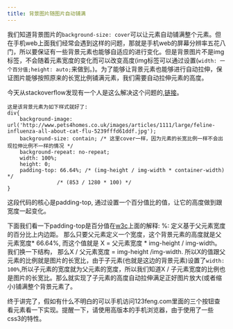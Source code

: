 ```yaml
---
title: 背景图片随图片自动铺满
---
```

我们知道背景图片的`background-size: cover`可以让元素自动铺满整个元素。但在手机web上面我们经常会遇到这样的问题，那就是手机web的屏幕分辨率五花八门，所以要保证有一些背景元素也能够自适应的进行变化。但是背景图片不是img标签，不会随着元素宽度的变化而可以改变高度(img标签可以通过设置(`width: 一个百分值;height: auto;`来做到。)。为了能够让背景元素也能够进行自动拉伸，保证图片能够按照原来的长宽比例铺满元素，我们需要自动拉伸元素的高度。

今天从stackoverflow发现有一个人是这么解决这个问题的,[链接](http://stackoverflow.com/questions/600743/how-to-get-div-height-to-auto-adjust-to-background-size)。
```
这是该背景元素为如下样式就好了:
div{
    background-image: url('http://www.pets4homes.co.uk/images/articles/1111/large/feline-influenza-all-about-cat-flu-5239fffd61ddf.jpg');
    background-size: contain; /* 这里cover一样，因为元素的长宽比例一样不会出现拉伸比例不一样的情况 */
    background-repeat: no-repeat;
    width: 100%;
    height: 0;
    padding-top: 66.64%; /* (img-height / img-width * container-width) */
                /* (853 / 1280 * 100) */
}
```

这段代码的核心是padding-top, 通过设置一个百分值比的值，让它的高度做到跟宽度一起变化。

下面我们看一下padding-top是百分值在[w3c](http://www.w3school.com.cn/cssref/pr_padding-top.asp)上面的解释:
%:	定义基于父元素宽度的百分比上内边距。
那么只要父元素定义一个宽度，这个背景元素的高度就是父元素宽度* 66.64%, 而这个值就是 X = 父元素宽度 * img-height / img-width。 我们换一下结构， 那么X / 父元素宽度 = img-height /img-width. 所以X的值跟父元素的比例就是图片的长宽比，由于子元素(也就是这边的背景元素)设置了`width: 100%`,所以子元素的宽度就为父元素的宽度，所以我们知道X / 子元素宽度的比例也是图片的长宽比。那么就实现了子元素的高度自动拉伸满足正好图片放大(或者缩小)铺满整个背景元素了。

终于讲完了，假如有什么不明白的可以手机访问123feng.com里面的三个按钮查看元素看一下实现。提醒一下，请使用高版本的手机浏览器，由于使用了一些css3的特性。




